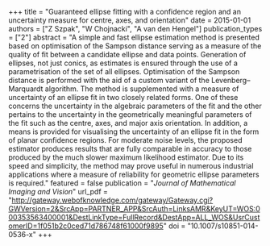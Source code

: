 +++
title = "Guaranteed ellipse fitting with a confidence region and an uncertainty measure for centre, axes, and orientation"
date = 2015-01-01
authors = ["Z Szpak", "W Chojnacki", "A van den Hengel"]
publication_types = ["2"]
abstract = "A simple and fast ellipse estimation method is presented based on optimisation of the Sampson distance serving as a measure of the quality of fit between a candidate ellipse and data points. Generation of ellipses, not just conics, as estimates is ensured through the use of a parametrisation of the set of all ellipses. Optimisation of the Sampson distance is performed with the aid of a custom variant of the Levenberg–Marquardt algorithm. The method is supplemented with a measure of uncertainty of an ellipse fit in two closely related forms. One of these concerns the uncertainty in the algebraic parameters of the fit and the other pertains to the uncertainty in the geometrically meaningful parameters of the fit such as the centre, axes, and major axis orientation. In addition, a means is provided for visualising the uncertainty of an ellipse fit in the form of planar confidence regions. For moderate noise levels, the proposed estimator produces results that are fully comparable in accuracy to those produced by the much slower maximum likelihood estimator. Due to its speed and simplicity, the method may prove useful in numerous industrial applications where a measure of reliability for geometric ellipse parameters is required."
featured = false
publication = "*Journal of Mathematical Imaging and Vision*"
url_pdf = "http://gateway.webofknowledge.com/gateway/Gateway.cgi?GWVersion=2&SrcApp=PARTNER_APP&SrcAuth=LinksAMR&KeyUT=WOS:000353563400001&DestLinkType=FullRecord&DestApp=ALL_WOS&UsrCustomerID=1f051b2c0ced71d786748f61000f9895"
doi = "10.1007/s10851-014-0536-x"
+++

